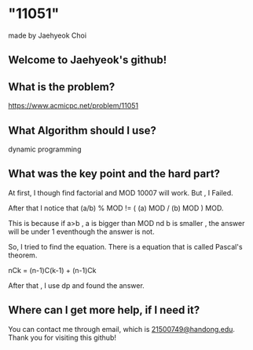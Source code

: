 
# "11051"

made by Jaehyeok Choi

## Welcome to Jaehyeok's github!

## What is the problem?

https://www.acmicpc.net/problem/11051 

## What Algorithm should I use?

dynamic programming

## What was the key point and the hard part?

At first, I though find factorial and MOD 10007 will work. But , I Failed.

After that I notice that (a/b) % MOD != ( (a) MOD / (b) MOD ) MOD.

This is because if a>b , a is bigger than MOD nd b is smaller , the answer will be under 1 eventhough the answer is not.

So, I tried to find the equation. There is a equation that is called Pascal's theorem.

nCk = (n-1)C(k-1) + (n-1)Ck

After that , I use dp and found the answer.

## Where can I get more help, if I need it?

You can contact me through email, which is 21500749@handong.edu.
Thank you for visiting this github!

